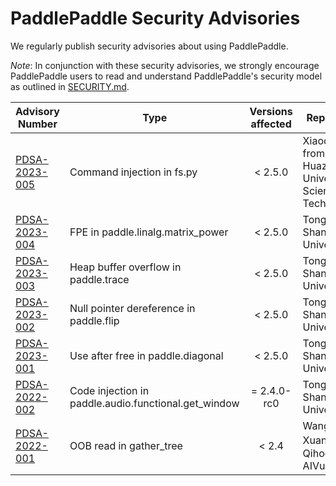 # PaddlePaddle Security Advisories

We regularly publish security advisories about using PaddlePaddle.



*Note*: In conjunction with these security advisories, we strongly encourage PaddlePaddle users to read and understand PaddlePaddle's security model as outlined in [SECURITY.md](../SECURITY.md).


| Advisory Number                              | Type                                                 | Versions affected | Reported by                                                      | Additional Information |
|----------------------------------------------|------------------------------------------------------|:-----------------:|------------------------------------------------------------------|------------------------|
| [PDSA-2023-005](./advisory/pdsa-2023-005.md) | Command injection in fs.py                           |      < 2.5.0      | Xiaochen Guo from Huazhong University of Science and Technology  |                        |
| [PDSA-2023-004](./advisory/pdsa-2023-004.md) | FPE in paddle.linalg.matrix_power                    |      < 2.5.0      | Tong Liu of ShanghaiTech University                              |                        |
| [PDSA-2023-003](./advisory/pdsa-2023-003.md) | Heap buffer overflow in paddle.trace                 |      < 2.5.0      | Tong Liu of ShanghaiTech University                              |                        |
| [PDSA-2023-002](./advisory/pdsa-2023-002.md) | Null pointer dereference in paddle.flip              |      < 2.5.0      | Tong Liu of ShanghaiTech University                              |                        |
| [PDSA-2023-001](./advisory/pdsa-2023-001.md) | Use after free in paddle.diagonal                    |      < 2.5.0      | Tong Liu of ShanghaiTech University                              |                        |
| [PDSA-2022-002](./advisory/pdsa-2022-002.md) | Code injection in paddle.audio.functional.get_window |    = 2.4.0-rc0    | Tong Liu of ShanghaiTech University                              |                        |
| [PDSA-2022-001](./advisory/pdsa-2022-001.md) | OOB read in gather_tree                              |       < 2.4       | Wang Xuan(王旋) of Qihoo 360 AIVul Team                            |                        |
